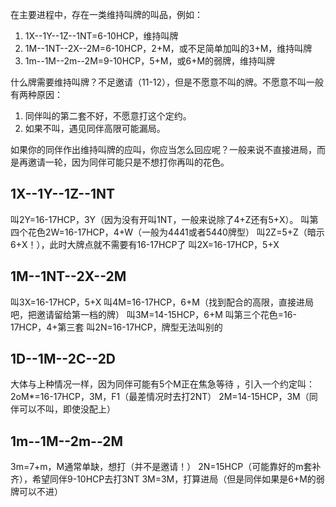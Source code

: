 在主要进程中，存在一类维持叫牌的叫品，例如：
1. 1X--1Y--1Z--1NT=6-10HCP，维持叫牌
2. 1M--1NT--2X--2M=6-10HCP，2+M，或不足简单加叫的3+M，维持叫牌
3. 1m--1M--2m--2M=9-10HCP，5+M，或6+M的弱牌，维持叫牌

什么牌需要维持叫牌？不足邀请（11-12），但是不愿意不叫的牌。不愿意不叫一般有两种原因：
1. 同伴叫的第二套不好，不愿意打这个定约。
2. 如果不叫，遇见同伴高限可能漏局。

如果你的同伴作出维持叫牌的应叫，你应当怎么回应呢？一般来说不直接进局，而是再邀请一轮，因为同伴可能只是不想打你再叫的花色。

## 1X--1Y--1Z--1NT
叫2Y=16-17HCP，3Y（因为没有开叫1NT，一般来说除了4+Z还有5+X）。
叫第四个花色2W=16-17HCP，4+W（一般为4441或者5440牌型）
叫2Z=5+Z（暗示6+X！），此时大牌点就不需要有16-17HCP了
叫2X=16-17HCP，5+X

## 1M--1NT--2X--2M
叫3X=16-17HCP，5+X
叫4M=16-17HCP，6+M（找到配合的高限，直接进局吧，把邀请留给第一档的牌）
叫3M=14-15HCP，6+M
叫第三个花色=16-17HCP，4+第三套
叫2N=16-17HCP，牌型无法叫别的

## 1D--1M--2C--2D
大体与上种情况一样，因为同伴可能有5个M正在焦急等待
，引入一个约定叫：
2oM\*=16-17HCP，3M，F1（最差情况时去打2NT）
2M=14-15HCP，3M（同伴可以不叫，即使没配上）

## 1m--1M--2m--2M
3m=7+m，M通常单缺，想打（并不是邀请！）
2N=15HCP（可能靠好的m套补齐），希望同伴9-10HCP去打3NT
3M=3M，打算进局（但是同伴如果是6+M的弱牌可以不进）